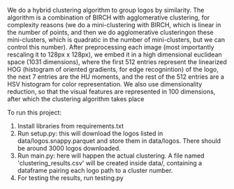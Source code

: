 We do a hybrid clustering algorithm to group logos by similarity. The algorithm is a
combination of BIRCH with agglomerative clustering, for complexity reasons (we do a
mini-clustering with BIRCH, which is linear in the number of points, and then we do
agglomerative clusteringon these mini-clusters, which is quadratic in the number of 
mini-clusters, but we can control this number). After preprocessing each image (most
importantly rescaling it to 128px x 128px), we embed it in a high dimensional euclidean
space (1031 dimensions), where the first 512 entries represent the linearized HOG 
(histogram of oriented gradients, for edge recognintion) of the logo, the next 7 entries
are the HU moments, and the rest of the 512 entries are a HSV histogram for color representation.
We also use dimensionality reduction, so that the visual features are represented in 
100 dimensions, after which the clustering algorithm takes place

To run this project:

1. Install libraries from requirements.txt
2. Run setup.py: this will download the logos listed in data/logos.snappy.parquet and
   store them in data/logos. There should be around 3000 logos downloaded.
3. Run main.py: here will happen the actual clustering. A file named 'clustering_results.csv'
   will be created inside data/, containing a dataframe pairing each logo path to a cluster
   number.
4. For testing the results, run testing.py
